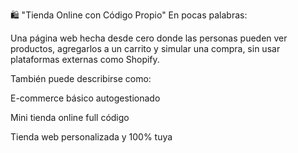 🛍️ "Tienda Online con Código Propio"
En pocas palabras:

Una página web hecha desde cero donde las personas pueden ver productos, agregarlos a un carrito y simular una compra, sin usar plataformas externas como Shopify.

También puede describirse como:

E-commerce básico autogestionado

Mini tienda online full código

Tienda web personalizada y 100% tuya